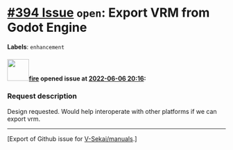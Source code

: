 # [\#394 Issue](https://github.com/V-Sekai/manuals/issues/394) `open`: Export VRM from Godot Engine
**Labels**: `enhancement`


#### <img src="https://avatars.githubusercontent.com/u/32321?u=c2e06a3d2b49a467aa907e54aa259516440267cc&v=4" width="50">[fire](https://github.com/fire) opened issue at [2022-06-06 20:16](https://github.com/V-Sekai/manuals/issues/394):

### Request description

Design requested. Would help interoperate with other platforms if we can export vrm.




-------------------------------------------------------------------------------



[Export of Github issue for [V-Sekai/manuals](https://github.com/V-Sekai/manuals).]
